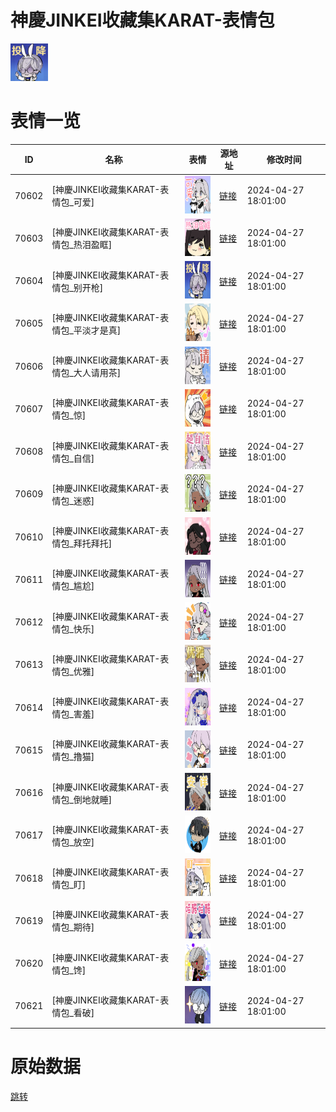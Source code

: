 # 神慶JINKEI收藏集KARAT-表情包

<img src="./cover.png" height="60" alt="cover" />

# 表情一览

|ID|名称|表情|源地址|修改时间|
|----|----|----|----|----|
|70602|[神慶JINKEI收藏集KARAT-表情包_可爱]|<img src="./pic/070602_%5B神慶JINKEI收藏集KARAT-表情包_可爱%5D.png" height="60" alt="可爱"/>|[链接](https://i0.hdslb.com/bfs/garb/54a8db55368237854f49cb5eeee8396efe0c6b87.png)|2024-04-27 18:01:00|
|70603|[神慶JINKEI收藏集KARAT-表情包_热泪盈眶]|<img src="./pic/070603_%5B神慶JINKEI收藏集KARAT-表情包_热泪盈眶%5D.png" height="60" alt="热泪盈眶"/>|[链接](https://i0.hdslb.com/bfs/garb/12f08d6528c501fc21b42573308e8c9942dae583.png)|2024-04-27 18:01:00|
|70604|[神慶JINKEI收藏集KARAT-表情包_别开枪]|<img src="./pic/070604_%5B神慶JINKEI收藏集KARAT-表情包_别开枪%5D.png" height="60" alt="别开枪"/>|[链接](https://i0.hdslb.com/bfs/garb/9abde8abe32d2a97bff55f54c8443128b7996220.png)|2024-04-27 18:01:00|
|70605|[神慶JINKEI收藏集KARAT-表情包_平淡才是真]|<img src="./pic/070605_%5B神慶JINKEI收藏集KARAT-表情包_平淡才是真%5D.png" height="60" alt="平淡才是真"/>|[链接](https://i0.hdslb.com/bfs/garb/9aa4e8b2420a979f7b7d2fd4b35566a2de5d407c.png)|2024-04-27 18:01:00|
|70606|[神慶JINKEI收藏集KARAT-表情包_大人请用茶]|<img src="./pic/070606_%5B神慶JINKEI收藏集KARAT-表情包_大人请用茶%5D.png" height="60" alt="大人请用茶"/>|[链接](https://i0.hdslb.com/bfs/garb/c0a34e19935123db4eb4c6d54c6ccc9c65621478.png)|2024-04-27 18:01:00|
|70607|[神慶JINKEI收藏集KARAT-表情包_惊]|<img src="./pic/070607_%5B神慶JINKEI收藏集KARAT-表情包_惊%5D.png" height="60" alt="惊"/>|[链接](https://i0.hdslb.com/bfs/garb/6a18f32e85776c157e63036fbd3785ef6902a5e0.png)|2024-04-27 18:01:00|
|70608|[神慶JINKEI收藏集KARAT-表情包_自信]|<img src="./pic/070608_%5B神慶JINKEI收藏集KARAT-表情包_自信%5D.png" height="60" alt="自信"/>|[链接](https://i0.hdslb.com/bfs/garb/10761d87bc988e116ba26725f4226c22bd896855.png)|2024-04-27 18:01:00|
|70609|[神慶JINKEI收藏集KARAT-表情包_迷惑]|<img src="./pic/070609_%5B神慶JINKEI收藏集KARAT-表情包_迷惑%5D.png" height="60" alt="迷惑"/>|[链接](https://i0.hdslb.com/bfs/garb/56572410d4d63daf7b264e6ce025fb7bd8b1c6d4.png)|2024-04-27 18:01:00|
|70610|[神慶JINKEI收藏集KARAT-表情包_拜托拜托]|<img src="./pic/070610_%5B神慶JINKEI收藏集KARAT-表情包_拜托拜托%5D.png" height="60" alt="拜托拜托"/>|[链接](https://i0.hdslb.com/bfs/garb/9ce13eee4b6080b64320fd945818c1c5ba891ebf.png)|2024-04-27 18:01:00|
|70611|[神慶JINKEI收藏集KARAT-表情包_尴尬]|<img src="./pic/070611_%5B神慶JINKEI收藏集KARAT-表情包_尴尬%5D.png" height="60" alt="尴尬"/>|[链接](https://i0.hdslb.com/bfs/garb/3cabed6a0f724280eb783c56672128c0fc123b51.png)|2024-04-27 18:01:00|
|70612|[神慶JINKEI收藏集KARAT-表情包_快乐]|<img src="./pic/070612_%5B神慶JINKEI收藏集KARAT-表情包_快乐%5D.png" height="60" alt="快乐"/>|[链接](https://i0.hdslb.com/bfs/garb/cc1b150f498473915d578c4e7e969b97cd90756d.png)|2024-04-27 18:01:00|
|70613|[神慶JINKEI收藏集KARAT-表情包_优雅]|<img src="./pic/070613_%5B神慶JINKEI收藏集KARAT-表情包_优雅%5D.png" height="60" alt="优雅"/>|[链接](https://i0.hdslb.com/bfs/garb/a04d414319d24e8760e79b859d3c269c1c96cf3c.png)|2024-04-27 18:01:00|
|70614|[神慶JINKEI收藏集KARAT-表情包_害羞]|<img src="./pic/070614_%5B神慶JINKEI收藏集KARAT-表情包_害羞%5D.png" height="60" alt="害羞"/>|[链接](https://i0.hdslb.com/bfs/garb/2a39b721b34e222d50178538c2e2c47c4ce7b402.png)|2024-04-27 18:01:00|
|70615|[神慶JINKEI收藏集KARAT-表情包_撸猫]|<img src="./pic/070615_%5B神慶JINKEI收藏集KARAT-表情包_撸猫%5D.png" height="60" alt="撸猫"/>|[链接](https://i0.hdslb.com/bfs/garb/0954c802aad351b481e213cb3fde85bde98990db.png)|2024-04-27 18:01:00|
|70616|[神慶JINKEI收藏集KARAT-表情包_倒地就睡]|<img src="./pic/070616_%5B神慶JINKEI收藏集KARAT-表情包_倒地就睡%5D.png" height="60" alt="倒地就睡"/>|[链接](https://i0.hdslb.com/bfs/garb/6565b5c2413aadd5db42ab64846e688058017776.png)|2024-04-27 18:01:00|
|70617|[神慶JINKEI收藏集KARAT-表情包_放空]|<img src="./pic/070617_%5B神慶JINKEI收藏集KARAT-表情包_放空%5D.png" height="60" alt="放空"/>|[链接](https://i0.hdslb.com/bfs/garb/32d649f149050c3e7bdf069efb0343a4ceb4935b.png)|2024-04-27 18:01:00|
|70618|[神慶JINKEI收藏集KARAT-表情包_盯]|<img src="./pic/070618_%5B神慶JINKEI收藏集KARAT-表情包_盯%5D.png" height="60" alt="盯"/>|[链接](https://i0.hdslb.com/bfs/garb/e45ef92f2385f3856b8c5cdfc4cb127081f4467f.png)|2024-04-27 18:01:00|
|70619|[神慶JINKEI收藏集KARAT-表情包_期待]|<img src="./pic/070619_%5B神慶JINKEI收藏集KARAT-表情包_期待%5D.png" height="60" alt="期待"/>|[链接](https://i0.hdslb.com/bfs/garb/89563c09c77ea49c4e8a18ea355198bcd1ee273d.png)|2024-04-27 18:01:00|
|70620|[神慶JINKEI收藏集KARAT-表情包_馋]|<img src="./pic/070620_%5B神慶JINKEI收藏集KARAT-表情包_馋%5D.png" height="60" alt="馋"/>|[链接](https://i0.hdslb.com/bfs/garb/e47204efdab8d74288b7b2dce6062726ca7bb6c0.png)|2024-04-27 18:01:00|
|70621|[神慶JINKEI收藏集KARAT-表情包_看破]|<img src="./pic/070621_%5B神慶JINKEI收藏集KARAT-表情包_看破%5D.png" height="60" alt="看破"/>|[链接](https://i0.hdslb.com/bfs/garb/7b8be260c9591751378e9c6cd370cac5c6a52a89.png)|2024-04-27 18:01:00|

# 原始数据

[跳转](./raw.json)

